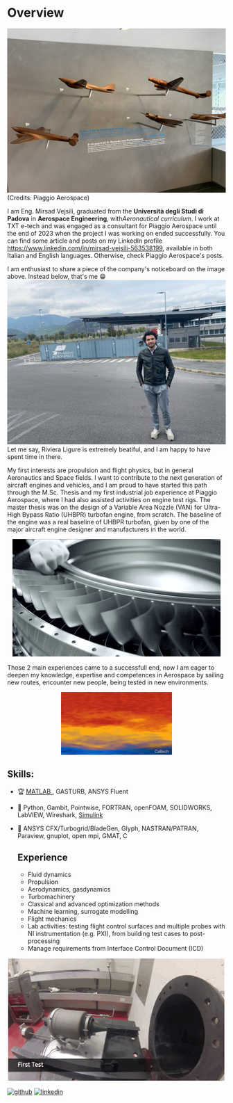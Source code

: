 # Overview
![Aerospace Engineer](https://github.com/vejsili/vejsili/blob/main/2024_01_02_gh_Piaggio1.jpg)
(Credits: Piaggio Aerospace)

I am Eng. Mirsad Vejsili, graduated from the **Università degli Studi di Padova** in **Aerospace Engineering**, with*Aeronautical curriculum*. I work at TXT e-tech and was engaged as a consultant for Piaggio Aerospace until the end of 2023 when the project I was working on ended successfully. You can find some article and posts on my LinkedIn profile https://www.linkedin.com/in/mirsad-vejsili-563538199, available in both Italian and English languages. Otherwise, check Piaggio Aerospace's posts.

I am enthusiast to share a piece of the company's noticeboard on the image above. Instead below, that's me :grin: 
![Me](https://github.com/vejsili/vejsili/blob/main/ImageVM1.JPG)
Let me say, Riviera Ligure is extremely beatiful, and I am happy to have spent time in there.


My first interests are propulsion and flight physics, but in general Aeronautics and Space fields. I want to contribute to the next generation of aircraft engines and vehicles, and I am proud to have started this path through the M.Sc. Thesis and my first industrial job experience at Piaggio Aerospace, where I had also assisted activities on engine test rigs.
The master thesis was on the design of a Variable Area Nozzle (VAN) for Ultra-High Bypass Ratio (UHBPR) turbofan engine, from scratch. The baseline of the engine was a real baseline of UHBPR turbofan, given by one of the major aircraft engine designer and manufacturers in the world.


<p align="center">
  <img src="https://github.com/vejsili/vejsili/blob/main/giphy.gif">
</p>
Those 2 main experiences came to a successfull end, now I am eager to deepen my knowledge, expertise and competences in Aerospace by sailing new routes, encounter new people, being tested in new environments.

<p align="center">
  <img src="https://github.com/vejsili/vejsili/blob/main/NewRoutes.gif"  width=256 >
</p>





## Skills: 
* 🏆 [MATLAB ](https://github.com/vejsili/vejsili/blob/main/Vejsili_Mirsad_MATLAB.pdf), GASTURB, ANSYS Fluent
* 🔧 Python, Gambit, Pointwise, FORTRAN, openFOAM, SOLIDWORKS, LabVIEW, Wireshark, [Simulink](https://github.com/vejsili/voyager)
* 🔨 ANSYS CFX/Turbogrid/BladeGen, Glyph, NASTRAN/PATRAN, Paraview, gnuplot, open mpi, GMAT, C

  ## Experience
  * Fluid dynamics
  * Propulsion
  * Aerodynamics, gasdynamics
  * Turbomachinery
  * Classical and advanced optimization methods
  * Machine learning, surrogate modelling
  * Flight mechanics
  * Lab activities: testing flight control surfaces and multiple probes with NI instrumentation (e.g. PXI), from building test cases to post-processing 
  * Manage requirements from Interface Control Document (ICD) 

 <p align="center">
  <img src="https://github.com/vejsili/vejsili/blob/main/tumblr_no8onn3Sks1qk4ealo4_500.gif" >
</p>


[<img src='https://cdn.jsdelivr.net/npm/simple-icons@3.0.1/icons/github.svg' alt='github' height='40'>](https://github.com/vejsili)  [<img src='https://cdn.jsdelivr.net/npm/simple-icons@3.0.1/icons/linkedin.svg' alt='linkedin' height='40'>](https://www.linkedin.com/in/mirsad-vejsili-563538199)  

